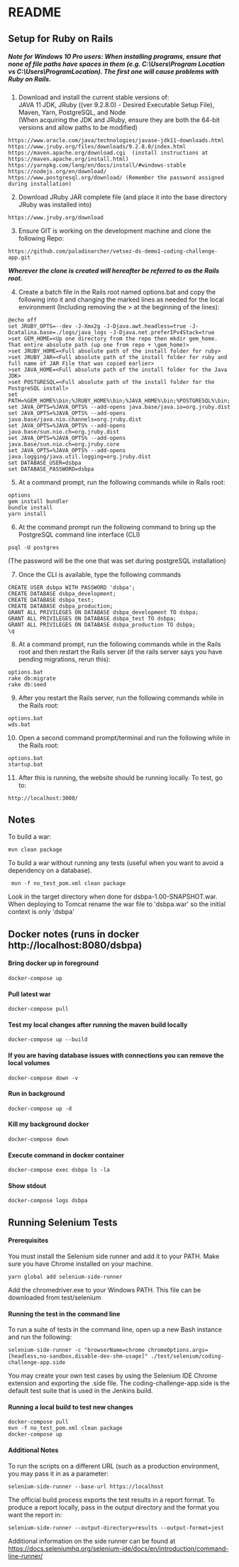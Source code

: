 # README

## Setup for Ruby on Rails
##### Note for Windows 10 Pro users:  When installing programs, ensure that none of file paths have spaces in them (e.g. C:\Users\Program Location vs C:\Users\ProgramLocation).  The first one will cause problems with Ruby on Rails.

1. Download and install the current stable versions of:  
JAVA 11 JDK, JRuby ((ver 9.2.8.0) - Desired Executable Setup File), Maven, Yarn, PostgreSQL, and Node  
(When acquiring the JDK and JRuby, ensure they are both the 64-bit versions and allow paths to be modified)
```
https://www.oracle.com/java/technologies/javase-jdk11-downloads.html
https://www.jruby.org/files/downloads/9.2.8.0/index.html
https://maven.apache.org/download.cgi  (install instructions at https://maven.apache.org/install.html)
https://yarnpkg.com/lang/en/docs/install/#windows-stable
https://nodejs.org/en/download/  
https://www.postgresql.org/download/ (Remember the password assigned during installation)
```
2. Download JRuby JAR complete file (and place it into the base directory JRuby was installed into)
```
https://www.jruby.org/download
```
3.  Ensure GIT is working on the development machine and clone the following Repo:
```
https://github.com/paladinarcher/vetsez-ds-demo1-coding-challenge-app.git
```
***Wherever the clone is created will hereafter be referred to as the Rails root.***

4.  Create a batch file in the Rails root named options.bat and copy the following into it and changing the marked lines as needed for the local environment (Including removing the > at the beginning of the lines):
```bazaar
@echo off
set JRUBY_OPTS=--dev -J-Xmx2g -J-Djava.awt.headless=true -J-Dcatalina.base=./logs/java_logs -J-Djava.net.preferIPv4Stack=true
>set GEM_HOME=<Up one directory from the repo then mkdir gem_home.  That entire absolute path (up one from repo + \gem_home)>
>set JRUBY_HOME=<Full absolute path of the install folder for ruby>
>set JRUBY_JAR=<Full absolute path of the install folder for ruby and full name of JAR File that was copied earlier>
>set JAVA_HOME=<Full absolute path of the install folder for the Java JDK>
>set POSTGRESQL=<Full absolute path of the install folder for the PostgreSQL install>
set PATH=%GEM_HOME%\bin;%JRUBY_HOME%\bin;%JAVA_HOME%\bin;%POSTGRESQL%\bin;.\bin;%PATH%;
set JAVA_OPTS=%JAVA_OPTS% --add-opens java.base/java.io=org.jruby.dist
set JAVA_OPTS=%JAVA_OPTS% --add-opens java.base/java.nio.channels=org.jruby.dist
set JAVA_OPTS=%JAVA_OPTS% --add-opens java.base/sun.nio.ch=org.jruby.dist
set JAVA_OPTS=%JAVA_OPTS% --add-opens java.base/sun.nio.ch=org.jruby.core
set JAVA_OPTS=%JAVA_OPTS% --add-opens java.logging/java.util.logging=org.jruby.dist
set DATABASE_USER=dsbpa
set DATABASE_PASSWORD=dsbpa
```

5.  At a command prompt, run the following commands while in Rails root:  
```
options
gem install bundler
bundle install
yarn install
```
6.  At the command prompt run the following command to bring up the PostgreSQL command line interface (CLI)
```
psql -U postgres
```
(The password will be the one that was set during postgreSQL installation)  

7.  Once the CLI is available, type the following commands
```
CREATE USER dsbpa WITH PASSWORD 'dsbpa';
CREATE DATABASE dsbpa_development;
CREATE DATABASE dsbpa_test;
CREATE DATABASE dsbpa_production;
GRANT ALL PRIVILEGES ON DATABASE dsbpa_development TO dsbpa;
GRANT ALL PRIVILEGES ON DATABASE dsbpa_test TO dsbpa;
GRANT ALL PRIVILEGES ON DATABASE dsbpa_production TO dsbpa;
\q
```
8.  At a command prompt, run the following commands while in the Rails root and then restart the Rails server (if the rails server says you have pending migrations, rerun this):
```
options.bat
rake db:migrate
rake db:seed
```
9.  After you restart the Rails server, run the following commands while in the Rails root:
```
options.bat
wds.bat
```
10.  Open a second command prompt/terminal and run the following while in the Rails root:
```
options.bat
startup.bat
```
11.  After this is running, the website should be running locally.  To test, go to:
```
http://localhost:3000/
```

## Notes



To build a war:

```bazaar
mvn clean package
```

To build a war without running any tests (useful when you want to avoid a dependency on a database).

```bazaar
 mvn -f no_test_pom.xml clean package
```

Look in the target directory when done for dsbpa-1.00-SNAPSHOT.war.
When deploying to Tomcat rename the war file to 'dsbpa.war' so the initial context is only 'dsbpa'



## Docker notes (runs in docker http://localhost:8080/dsbpa)
#### Bring docker up in foreground
```
docker-compose up
```

#### Pull latest war
```
docker-compose pull
```

#### Test my local changes after running the maven build locally
```
docker-compose up --build
```

#### If you are having database issues with connections you can remove the local volumes
```
docker-compose down -v
```

#### Run in background
```
docker-compose up -d
```

#### Kill my background docker
```
docker-compose down
```

#### Execute command in docker container
```
docker-compose exec dsbpa ls -la
```

#### Show stdout
```
docker-compose logs dsbpa
```

## Running Selenium Tests
#### Prerequisites

You must install the Selenium side runner and add it to your PATH. Make sure you have Chrome installed on your machine.
```
yarn global add selenium-side-runner
```
Add the chromedriver.exe to your Windows PATH. This file can be downloaded from test/selenium

#### Running the test in the command line

To run a suite of tests in the command line, open up a new Bash instance and run the following:

```
selenium-side-runner -c "browserName=chrome chromeOptions.args=[headless,no-sandbox,disable-dev-shm-usage]" ./test/selenium/coding-challenge-app.side
```

You may create your own test cases by using the Selenium IDE Chrome extension and exporting the .side file. The coding-challenge-app.side is the default test suite that is used in the Jenkins build.

#### Running a local build to test new changes
```
docker-compose pull
mvn -f no_test_pom.xml clean package
docker-compose up
```
#### Additional Notes

To run the scripts on a different URL (such as a production environment, you may pass it in as a parameter:

```
selenium-side-runner --base-url https://localhost
```

The official build process exports the test results in a report format. To produce a report locally, pass in the output directory and the format you want the report in:

```
selenium-side-runner --output-directory=results --output-format=jest
```

Additional information on the side runner can be found at https://docs.seleniumhq.org/selenium-ide/docs/en/introduction/command-line-runner/
